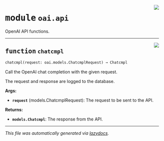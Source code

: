 <!-- markdownlint-disable -->

<a href="https://github.com/LioQing/chat-composer/blob/main/engine/oai/api.py#L0"><img align="right" style="float:right;" src="https://img.shields.io/badge/-source-cccccc?style=flat-square"></a>

# <kbd>module</kbd> `oai.api`
OpenAI API functions.


---

<a href="https://github.com/LioQing/chat-composer/blob/main/engine/oai/api.py#L11"><img align="right" style="float:right;" src="https://img.shields.io/badge/-source-cccccc?style=flat-square"></a>

## <kbd>function</kbd> `chatcmpl`

```python
chatcmpl(request: oai.models.ChatcmplRequest) → Chatcmpl
```

Call the OpenAI chat completion with the given request.

The request and response are logged to the database.



**Args:**

 - <b>`request`</b> (models.ChatcmplRequest):  The request to be sent to the API.



**Returns:**

 - <b>`models.Chatcmpl`</b>:  The response from the API.




---

_This file was automatically generated via [lazydocs](https://github.com/ml-tooling/lazydocs)._
